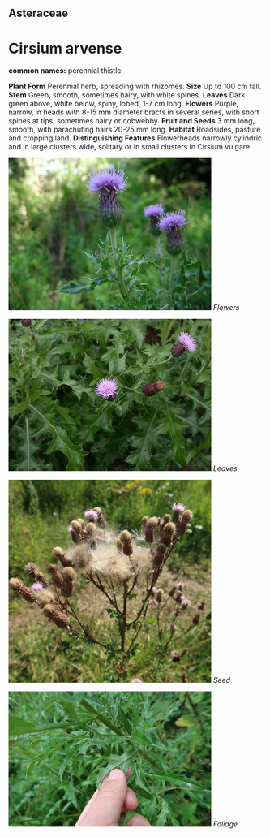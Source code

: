 ## Asteraceae
# Cirsium arvense
**common names:** perennial thistle

**Plant Form** Perennial herb, spreading with rhizomes. **Size** Up to 100 cm tall. **Stem** Green, smooth, sometimes hairy, with white spines. **Leaves** Dark green above, white below, spiny, lobed, 1-7 cm long. **Flowers** Purple, narrow, in heads with 8-15 mm diameter bracts in several series, with short spines at tips, sometimes hairy or cobwebby. **Fruit and Seeds** 3 mm long, smooth, with parachuting hairs 20-25 mm long. **Habitat** Roadsides, pasture and cropping land. **Distinguishing Features** Flowerheads narrowly cylindric and in large clusters wide, solitary or in small clusters in Cirsium vulgare.


![Flowers](18884_Cirsium-arvense08.jpg)
 *Flowers* 

![Leaves](18855_Cirsium-arvense09.jpg)
 *Leaves* 

![Seed](103601_IMG_9648.jpg)
 *Seed* 

![Foliage](103504_IMG_8353.jpg)
 *Foliage* 

